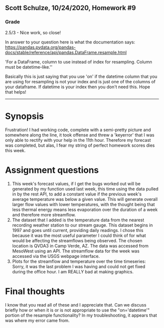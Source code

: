 ## Scott Schulze, 10/24/2020, Homework #9

### Grade
2.5/3 - Nice work, so close!

In answer to your question here is what the documentation says:
https://pandas.pydata.org/pandas-docs/stable/reference/api/pandas.DataFrame.resample.html

'For a DataFrame, column to use instead of index for resampling. Column must be datetime-like.''

Basically this is just saying that you use 'on' if the datetime column that you are using for resampling  is not your index and is just one of the columns of your dataframe.  If datetime is your index then you don't need this. Hope that helps!

___

# Synopsis
Frustration! I had working code, complete with a semi-pretty picture and somewhere along the line, it took offense and threw a 'keyerror' that I was only able to rectify with your help in the 11th hour. Therefore my forecast was completed, but alas, I fear my string of perfect homework scores dies this week.

# Assignment questions
1. This week's forecast values, if I get the bugs worked out will be generated by my function used last week, this time using the data pulled in by the rest API, to add a constant value if the previous week's average temperature was below a given value. This will generate overall larger flow values with lower temperatures, with the thought being that less thermal energy means less evaporation over the duration of a week and therefore more streamflow.
2. The dataset that I added is the temperature data from the nearest recording weather station to our stream gauge. This dataset begins in 1997 and goes until current, providing daily readings. I chose this because it was the most useful parameter I could think of for what would be affecting the streamflows being observed. The chosen location is QVDA3 in Camp Verde, AZ. The data was accessed from MesoWest using an API. The streamflow data for the week was accessed via the USGS webpage interface.
3. Plots for the streamflow and temperature over the time timeseries:
Sorry, it was the last problem I was having and could not get fixed during the office hour. I am REALLY bad at making graphics.


# Final thoughts
I know that you read all of these and I appreciate that. Can we discuss briefly how or when it is or is not appropriate to use the "on='datetime'" portion of the resample functionality? In my troubleshooting, it appears that was where my error came from.
